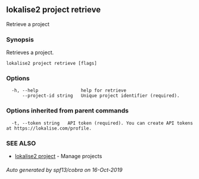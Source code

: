 ## lokalise2 project retrieve

Retrieve a project

### Synopsis

Retrieves a project.

```
lokalise2 project retrieve [flags]
```

### Options

```
  -h, --help                help for retrieve
      --project-id string   Unique project identifier (required).
```

### Options inherited from parent commands

```
  -t, --token string   API token (required). You can create API tokens at https://lokalise.com/profile.
```

### SEE ALSO

* [lokalise2 project](lokalise2_project.md)	 - Manage projects

###### Auto generated by spf13/cobra on 16-Oct-2019
